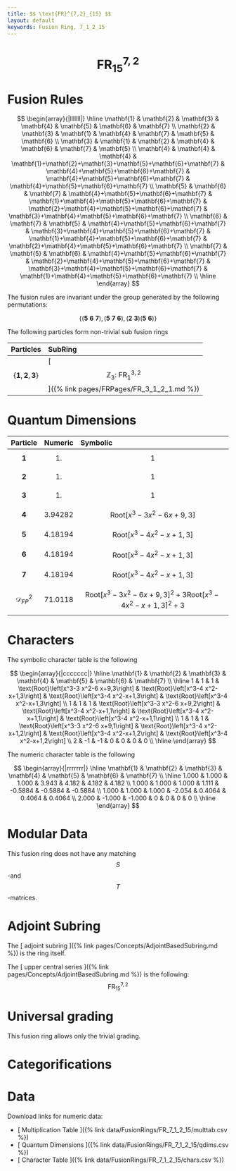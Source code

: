 ```yaml
---
title: $$ \text{FR}^{7,2}_{15} $$
layout: default
keywords: Fusion Ring, 7_1_2_15
---
```

# $$ \text{FR}^{7,2}_{15} $$


# Fusion Rules

$$
\begin{array}{|lllllll|}
\hline
 \mathbf{1} & \mathbf{2} & \mathbf{3} & \mathbf{4} & \mathbf{5} & \mathbf{6} & \mathbf{7} \\
 \mathbf{2} & \mathbf{3} & \mathbf{1} & \mathbf{4} & \mathbf{7} & \mathbf{5} & \mathbf{6} \\
 \mathbf{3} & \mathbf{1} & \mathbf{2} & \mathbf{4} & \mathbf{6} & \mathbf{7} & \mathbf{5} \\
 \mathbf{4} & \mathbf{4} & \mathbf{4} & \mathbf{1}+\mathbf{2}+\mathbf{3}+\mathbf{5}+\mathbf{6}+\mathbf{7} & \mathbf{4}+\mathbf{5}+\mathbf{6}+\mathbf{7} & \mathbf{4}+\mathbf{5}+\mathbf{6}+\mathbf{7} & \mathbf{4}+\mathbf{5}+\mathbf{6}+\mathbf{7} \\
 \mathbf{5} & \mathbf{6} & \mathbf{7} & \mathbf{4}+\mathbf{5}+\mathbf{6}+\mathbf{7} & \mathbf{1}+\mathbf{4}+\mathbf{5}+\mathbf{6}+\mathbf{7} & \mathbf{2}+\mathbf{4}+\mathbf{5}+\mathbf{6}+\mathbf{7} & \mathbf{3}+\mathbf{4}+\mathbf{5}+\mathbf{6}+\mathbf{7} \\
 \mathbf{6} & \mathbf{7} & \mathbf{5} & \mathbf{4}+\mathbf{5}+\mathbf{6}+\mathbf{7} & \mathbf{3}+\mathbf{4}+\mathbf{5}+\mathbf{6}+\mathbf{7} & \mathbf{1}+\mathbf{4}+\mathbf{5}+\mathbf{6}+\mathbf{7} & \mathbf{2}+\mathbf{4}+\mathbf{5}+\mathbf{6}+\mathbf{7} \\
 \mathbf{7} & \mathbf{5} & \mathbf{6} & \mathbf{4}+\mathbf{5}+\mathbf{6}+\mathbf{7} & \mathbf{2}+\mathbf{4}+\mathbf{5}+\mathbf{6}+\mathbf{7} & \mathbf{3}+\mathbf{4}+\mathbf{5}+\mathbf{6}+\mathbf{7} & \mathbf{1}+\mathbf{4}+\mathbf{5}+\mathbf{6}+\mathbf{7} \\
\hline
\end{array}
$$


The fusion rules are invariant under the group generated by the following permutations:

$$ \{(\mathbf{5} \  \mathbf{6} \  \mathbf{7}), (\mathbf{5} \  \mathbf{7} \  \mathbf{6}), (\mathbf{2} \  \mathbf{3}) (\mathbf{5} \  \mathbf{6})\} $$


The following particles form non-trivial sub fusion rings

| Particles | SubRing |
| :------ | :------ |
| $$ \{\mathbf{1},\mathbf{2},\mathbf{3}\} $$ | [ $$ \mathbb{Z}_3:\ \text{FR}^{3,2}_{1} $$ ]({% link pages/FRPages/FR_3_1_2_1.md %}) |

# Quantum Dimensions

| Particle | Numeric | Symbolic |
| :------ | :------ | :------ |
| $$ \mathbf{1} $$ | $$ 1. $$ | $$ 1 $$ |
| $$ \mathbf{2} $$ | $$ 1. $$ | $$ 1 $$ |
| $$ \mathbf{3} $$ | $$ 1. $$ | $$ 1 $$ |
| $$ \mathbf{4} $$ | $$ 3.94282 $$ | $$ \text{Root}\left[x^3-3 x^2-6 x+9,3\right] $$ |
| $$ \mathbf{5} $$ | $$ 4.18194 $$ | $$ \text{Root}\left[x^3-4 x^2-x+1,3\right] $$ |
| $$ \mathbf{6} $$ | $$ 4.18194 $$ | $$ \text{Root}\left[x^3-4 x^2-x+1,3\right] $$ |
| $$ \mathbf{7} $$ | $$ 4.18194 $$ | $$ \text{Root}\left[x^3-4 x^2-x+1,3\right] $$ |
| $$ \mathcal{D}_{FP}^2 $$ | $$ 71.0118 $$ | $$ \text{Root}\left[x^3-3 x^2-6 x+9,3\right]^2+3 \text{Root}\left[x^3-4 x^2-x+1,3\right]^2+3 $$ |

# Characters

The symbolic character table is the following

$$
\begin{array}{|ccccccc|}
\hline
 \mathbf{1} & \mathbf{2} & \mathbf{3} & \mathbf{4} & \mathbf{5} & \mathbf{6} & \mathbf{7} \\
\hline
 1 & 1 & 1 & \text{Root}\left[x^3-3 x^2-6 x+9,3\right] & \text{Root}\left[x^3-4 x^2-x+1,3\right] & \text{Root}\left[x^3-4 x^2-x+1,3\right] & \text{Root}\left[x^3-4 x^2-x+1,3\right] \\
 1 & 1 & 1 & \text{Root}\left[x^3-3 x^2-6 x+9,2\right] & \text{Root}\left[x^3-4 x^2-x+1,1\right] & \text{Root}\left[x^3-4 x^2-x+1,1\right] & \text{Root}\left[x^3-4 x^2-x+1,1\right] \\
 1 & 1 & 1 & \text{Root}\left[x^3-3 x^2-6 x+9,1\right] & \text{Root}\left[x^3-4 x^2-x+1,2\right] & \text{Root}\left[x^3-4 x^2-x+1,2\right] & \text{Root}\left[x^3-4 x^2-x+1,2\right] \\
 2 & -1 & -1 & 0 & 0 & 0 & 0 \\
\hline
\end{array}
$$

The numeric character table is the following

$$
\begin{array}{|rrrrrrr|}
\hline
 \mathbf{1} & \mathbf{2} & \mathbf{3} & \mathbf{4} & \mathbf{5} & \mathbf{6} & \mathbf{7} \\
\hline
 1.000 & 1.000 & 1.000 & 3.943 & 4.182 & 4.182 & 4.182 \\
 1.000 & 1.000 & 1.000 & 1.111 & -0.5884 & -0.5884 & -0.5884 \\
 1.000 & 1.000 & 1.000 & -2.054 & 0.4064 & 0.4064 & 0.4064 \\
 2.000 & -1.000 & -1.000 & 0 & 0 & 0 & 0 \\
\hline
\end{array}
$$

# Modular Data

This fusion ring does not have any matching $$ S $$-and $$ T $$-matrices.

# Adjoint Subring

The [ adjoint subring ]({% link pages/Concepts/AdjointBasedSubring.md %}) is the ring itself.

The [ upper central series ]({% link pages/Concepts/AdjointBasedSubring.md %}) is the following:
$$ \text{FR}^{7,2}_{15} $$

# Universal grading

This fusion ring allows only the trivial grading.

# Categorifications



# Data

Download links for numeric data:

* [ Multiplication Table ]({% link data/FusionRings/FR_7_1_2_15/multtab.csv %})
* [ Quantum Dimensions ]({% link data/FusionRings/FR_7_1_2_15/qdims.csv %})
* [ Character Table ]({% link data/FusionRings/FR_7_1_2_15/chars.csv %})